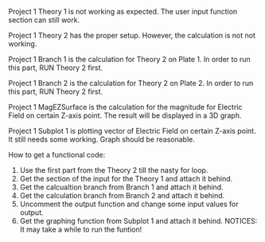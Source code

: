 Project 1 Theory 1 is not working as expected. The user input function section can still work.

Project 1 Theory 2 has the proper setup. However, the calculation is not not working.

Project 1 Branch 1 is the calculation for Theory 2 on Plate 1. In order to run this part, RUN Theory 2 first.

Project 1 Branch 2 is the calculation for Theory 2 on Plate 2. In order to run this part, RUN Theory 2 first.

Project 1 MagEZSurface is the calculation for the magnitude for Electric Field on certain Z-axis point. 
  The result will be displayed in a 3D graph.
  
Project 1 Subplot 1 is plotting vector of Electric Field on certain Z-axis point.
  It still needs some working. Graph should be reasonable.




How to get a functional code:

1.  Use the first part from the Theory 2 till the nasty for loop.
2.  Get the section of the input for the Theory 1 and attach it behind.
3.  Get the calcualtion branch from Branch 1 and attach it behind.
4.  Get the calculation branch from Branch 2 and attach it behind.
5.  Uncomment the output function and change some input values for output.
6.  Get the graphing function from Subplot 1 and attach it behind.
NOTICES: It may take a while to run the funtion!
